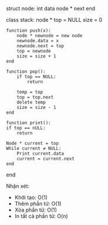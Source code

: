 struct node:
    int data
    node * next
end

class stack:
    node * top = NULL
    size = 0

    function push(x):
        node * newnode = new node
        newnode.data = x
        newnode.next = top
        top = newnode
        size = size + 1
    end

    function pop():
        if top == NULL:
            return

        temp = top
        top = top.next
        delete temp
        size = size - 1
    end

    function print():
    if top == nULL:
        return

    Node * current = top
    While current ≠ NULL:
        Print current.data
        current = current.next
    end
end

Nhận xét:
- Khởi tạo: O(1)
- Thêm phần tử: O(1)
- Xóa phần tử: O(1)
- In tất cả phần tử: O(n)




